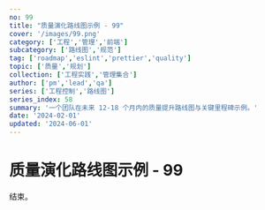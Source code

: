 ```yaml
---
no: 99
title: "质量演化路线图示例 - 99"
cover: '/images/99.png'
category: ['工程','管理','前端']
subcategory: ['路线图','规范']
tag: ['roadmap','eslint','prettier','quality']
topic: ['质量','规划']
collection: ['工程实践','管理集合']
author: ['pm','lead','qa']
series: ['工程控制','路线图']
series_index: 58
summary: '一个团队在未来 12-18 个月内的质量提升路线图与关键里程碑示例。'
date: '2024-02-01'
updated: '2024-06-01'
---
```


# 质量演化路线图示例 - 99

结束。
